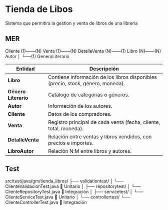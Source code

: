 # Tienda de Libos

Sistema que permitira la gestion y venta de libros de una libreria

## MER
Cliente (1)───(N) Venta (1)───(N) DetalleVenta (N)───(1) Libro (N)───(N) Autor
                                                       │
                                                       └──(1) GeneroLiterario
													   
| Entidad              | Descripción                                                                     |
| -------------------- | ------------------------------------------------------------------------------- |
| **Libro**            | Contiene información de los libros disponibles (precio, stock, género, moneda). |
| **Género Literario** | Catálogo de categorías o géneros.                                               |
| **Autor**            | Información de los autores.                                                     |
| **Cliente**          | Datos de los compradores.                                                       |
| **Venta**            | Registro principal de cada venta (fecha, cliente, total, moneda).               |
| **DetalleVenta**     | Relación entre ventas y libros vendidos, con precios e importes.                |
| **LibroAutor**       | Relación N:M entre libros y autores.                                            |

## Test
src/test/java/gm/tienda_libros/
├── validationtest/
│    └── ClienteValidacionTest.java     🧠 Unitario
│
├── repositorytest/
│    └── ClienteRepositoryTest.java     🧱 Integración
│
├── servicetest/
│    └── ClienteServiceTest.java        🧠 Unitario
│
└── controllertest/
     └── ClienteControllerTest.java     🧱 Integración

